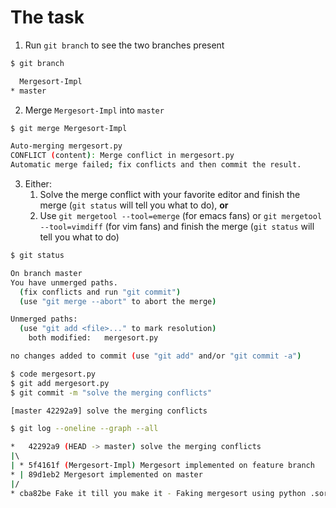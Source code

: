 # The task

1. Run `git branch` to see the two branches present

```bash
$ git branch

  Mergesort-Impl
* master
```

2. Merge `Mergesort-Impl` into `master`

```bash
$ git merge Mergesort-Impl 

Auto-merging mergesort.py
CONFLICT (content): Merge conflict in mergesort.py
Automatic merge failed; fix conflicts and then commit the result.
```

3. Either:
   1. Solve the merge conflict with your favorite editor and finish the merge (`git status` will tell you what to do), **or**
   2. Use `git mergetool --tool=emerge` (for emacs fans) or `git mergetool --tool=vimdiff` (for vim fans) and finish the merge (`git status` will tell you what to do)

```bash
$ git status

On branch master
You have unmerged paths.
  (fix conflicts and run "git commit")
  (use "git merge --abort" to abort the merge)

Unmerged paths:
  (use "git add <file>..." to mark resolution)
	both modified:   mergesort.py

no changes added to commit (use "git add" and/or "git commit -a")

$ code mergesort.py 
$ git add mergesort.py 
$ git commit -m "solve the merging conflicts"

[master 42292a9] solve the merging conflicts

$ git log --oneline --graph --all

*   42292a9 (HEAD -> master) solve the merging conflicts
|\  
| * 5f4161f (Mergesort-Impl) Mergesort implemented on feature branch
* | 89d1eb2 Mergesort implemented on master
|/  
* cba82be Fake it till you make it - Faking mergesort using python .sort() method

```
